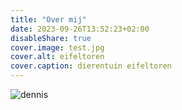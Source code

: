 ```yaml
---
title: "Over mij"
date: 2023-09-26T13:52:23+02:00
disableShare: true
cover.image: test.jpg
cover.alt: eifeltoren
cover.caption: dierentuin eifeltoren
---
```

![dennis](/dennis.jpg)
